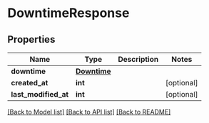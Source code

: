 # DowntimeResponse

## Properties
Name | Type | Description | Notes
------------ | ------------- | ------------- | -------------
**downtime** | [**Downtime**](Downtime.md) |  | 
**created_at** | **int** |  | [optional] 
**last_modified_at** | **int** |  | [optional] 

[[Back to Model list]](../README.md#documentation-for-models) [[Back to API list]](../README.md#documentation-for-api-endpoints) [[Back to README]](../README.md)

